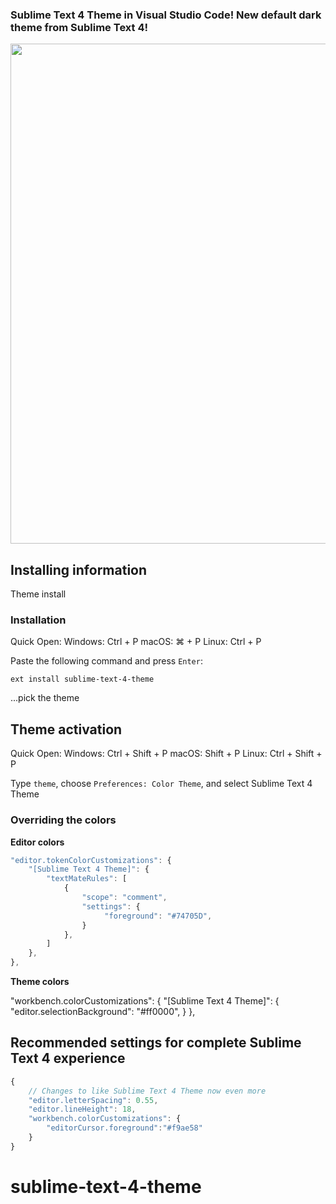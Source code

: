 ### Sublime Text 4 Theme in Visual Studio Code! New default dark theme from Sublime Text 4!

<p align="center"><img width="800px" src="https://i.ibb.co/n6KG8CZ/Sublime-Text-4-Theme.png"></p>
<p align="center">

## Installing information

Theme install

### Installation

Quick Open:
Windows: Ctrl + P
macOS: ⌘ + P
Linux: Ctrl + P

Paste the following command and press `Enter`:

```shell
ext install sublime-text-4-theme
```

...pick the theme

## Theme activation

Quick Open:
Windows: Ctrl + Shift + P
macOS: Shift + P
Linux: Ctrl + Shift + P

Type `theme`, choose `Preferences: Color Theme`, and select Sublime Text 4 Theme

### Overriding the colors

**Editor colors**

```js
"editor.tokenColorCustomizations": {
    "[Sublime Text 4 Theme]": {
        "textMateRules": [
            {
                "scope": "comment",
                "settings": {
                     "foreground": "#74705D",
                }
            },
        ]
    },
},
```

**Theme colors**

"workbench.colorCustomizations": {
"[Sublime Text 4 Theme]": {
"editor.selectionBackground": "#ff0000",
}
},

## Recommended settings for complete Sublime Text 4 experience

```js
{
    // Changes to like Sublime Text 4 Theme now even more
    "editor.letterSpacing": 0.55,
    "editor.lineHeight": 18,
    "workbench.colorCustomizations": {
        "editorCursor.foreground":"#f9ae58"
    }
}
```

# sublime-text-4-theme
